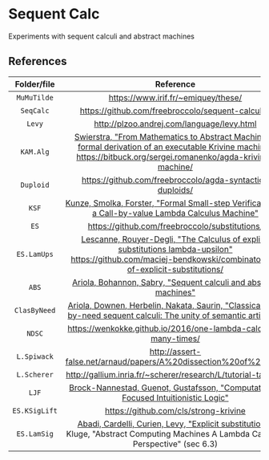 # Sequent Calc

Experiments with sequent calculi and abstract machines

## References

| Folder/file   | Reference                           |
| :-----------: | :---------------------------------: |
| `MuMuTilde`   | https://www.irif.fr/~emiquey/these/ |
| `SeqCalc`     | https://github.com/freebroccolo/sequent-calculus |
| `Levy`        | http://plzoo.andrej.com/language/levy.html |
| `KAM.Alg`     | [Swierstra, "From Mathematics to Abstract Machine: A formal derivation of an executable Krivine machine"](https://arxiv.org/abs/1202.2924) <br> https://bitbuck.org/sergei.romanenko/agda-krivine-machine/ |
| `Duploid`     | https://github.com/freebroccolo/agda-syntactic-duploids/ |
| `KSF`         | [Kunze, Smolka, Forster, "Formal Small-step Verification of a Call-by-value Lambda Calculus Machine"](https://arxiv.org/abs/1806.03205) |
| `ES`          | https://github.com/freebroccolo/substitutions/ |
| `ES.LamUps`   | [Lescanne, Rouyer-Degli, "The Calculus of explicit substitutions lambda-upsilon"](https://hal.inria.fr/inria-00074448/document) <br> https://github.com/maciej-bendkowski/combinatorics-of-explicit-substitutions/ |
| `ABS`         | [Ariola, Bohannon, Sabry, "Sequent calculi and abstract machines"](https://www.cs.indiana.edu/~sabry/papers/sequent.pdf) |
| `ClasByNeed`  | [Ariola, Downen, Herbelin, Nakata, Saurin, "Classical call-by-need sequent calculi: The unity of semantic artifacts"](http://ix.cs.uoregon.edu/~pdownen/classical-need-artifacts/) |
| `NDSC`        | https://wenkokke.github.io/2016/one-lambda-calculus-many-times/ |
| `L.Spiwack`   | http://assert-false.net/arnaud/papers/A%20dissection%20of%20L.pdf |
| `L.Scherer`   | http://gallium.inria.fr/~scherer/research/L/tutorial-talk.pdf |
| `LJF`         | [Brock-Nannestad, Guenot, Gustafsson, "Computation in Focused Intuitionistic Logic"](http://www.itu.dk/people/ngue/pub/ppdp15.pdf) |
| `ES.KSigLift` | https://github.com/cls/strong-krivine |
| `ES.LamSig`   | [Abadi, Cardelli, Curien, Levy, "Explicit substitutions"](http://hpl.hp.com/techreports/Compaq-DEC/SRC-RR-54.pdf) <br> Kluge, "Abstract Computing Machines A Lambda Calculus Perspective" (sec 6.3) |